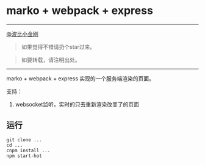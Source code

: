 # marko + webpack + express  

<hr/>

<a href="https://github.com/cbbfcd">@波比小金刚</a>

>如果觉得不错请扔个star过来。

> 如要转载，请注明出处。

<hr/>


marko + webpack + express 实现的一个服务端渲染的页面。

支持：
1. websocket监听，实时的只去重新渲染改变了的页面

## 运行

```
git clone ...
cd ...
cnpm install ...
npm start-hot
```